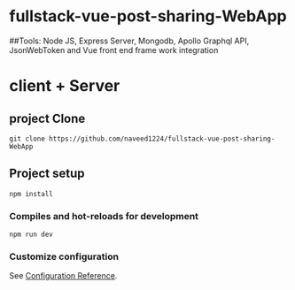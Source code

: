 # fullstack-vue-post-sharing-WebApp

##Tools: Node JS, Express Server, Mongodb, Apollo Graphql API, JsonWebToken and Vue front end frame work integration

# client + Server

## project Clone
```
git clone https://github.com/naveed1224/fullstack-vue-post-sharing-WebApp
```

## Project setup
```
npm install
```

### Compiles and hot-reloads for development
```
npm run dev
```

### Customize configuration
See [Configuration Reference](https://cli.vuejs.org/config/).
